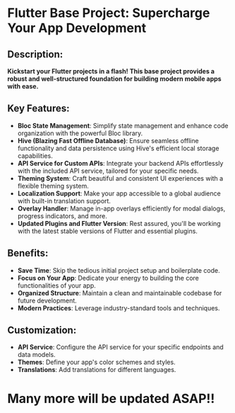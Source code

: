 # Flutter Base Project: Supercharge Your App Development

## Description:

**Kickstart your Flutter projects in a flash! This base project provides a robust and well-structured foundation for building modern mobile apps with ease.**

## Key Features:

- **Bloc State Management**: Simplify state management and enhance code organization with the powerful Bloc library.
- **Hive (Blazing Fast Offline Database)**: Ensure seamless offline functionality and data persistence using Hive's efficient local storage capabilities.
- **API Service for Custom APIs**: Integrate your backend APIs effortlessly with the included API service, tailored for your specific needs.
- **Theming System**: Craft beautiful and consistent UI experiences with a flexible theming system.
- **Localization Support**: Make your app accessible to a global audience with built-in translation support.
- **Overlay Handler**: Manage in-app overlays efficiently for modal dialogs, progress indicators, and more.
- **Updated Plugins and Flutter Version**: Rest assured, you'll be working with the latest stable versions of Flutter and essential plugins.

## Benefits:

- **Save Time**: Skip the tedious initial project setup and boilerplate code.
- **Focus on Your App**: Dedicate your energy to building the core functionalities of your app.
- **Organized Structure**: Maintain a clean and maintainable codebase for future development.
- **Modern Practices**: Leverage industry-standard tools and techniques.

## Customization:

- **API Service**: Configure the API service for your specific endpoints and data models.
- **Themes**: Define your app's color schemes and styles.
- **Translations**: Add translations for different languages.

# Many more will be updated ASAP!!
